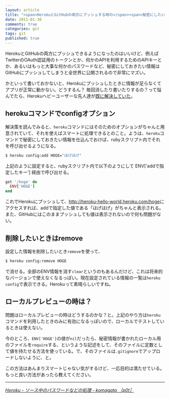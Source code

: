 ```yaml
---
layout: article
title: "<span>HerokuとGitHubの両方にプッシュする時の</span><span>秘密にしたい値の扱い</span>"
date: 2011-01-30
comments: true
categories: git
tags: git
published: true
---
```


HerokuとGitHubの両方にプッシュできるようになったのはいいけど、例えばTwitterのOAuth認証用のトークンとか、何かのAPIを利用するためのAPIキーとか、あるいはもっと大事な何かのパスワードなど、秘密にしておきたい情報はGitHubにプッシュしてしまうと全世界に公開されるので非常にマズい。

かといって書いておかないと、Herokuにプッシュしたときに情報が足らなくてアプリが正常に動かない。どうするん？ 毎回消したり書いたりするの？って悩んでたら、Herokuヘビーユーザーな先人達が[既に解決していた](http://docs.komagata.org/4548)。

<!-- READMORE -->


## herokuコマンドでconfigオプション

解決策を読んでみると、`heroku`コマンドにはそのためのオプションがちゃんと用意されていて、それを使えばスマートに処理できるとのこと。ようは、`heroku`コマンドで秘密にしておきたい情報を仕込んでおけば、rubyスクリプト内でそれを呼び出せるようになる。

~~~ sh
$ heroku config:add HOGE="ほげほげ"
~~~

上記のように設定すると、rubyスクリプト内で以下のようにして ENV['addで指定したキー'] 経由で呼び出せる。

~~~ ruby
get '/hoge' do
  ENV['HOGE']
end
~~~

これでHerokuにプッシュして、<http://heroku-hello-world.heroku.com/hoge>にアクセスすれば、addで指定した値である「ほげほげ」がちゃんと表示される。また、GitHubにはこのままプッシュしても値は表示されないので何も問題がない。

## 削除したいときはremove

設定した情報を削除したいとき`remove`を使って、

~~~ sh
$ heroku config:remove HOGE
~~~

で消せる。全部のENV情報を消す`clear`というのもあるんだけど、これは将来的なバージョンで使えなくなるっぽい。現在設定されている情報の一覧は`heroku config`で表示できる。Herokuって素晴らしいですね。


## ローカルプレビューの時は？

問題はローカルプレビューの時はどうするのかな？と。上記のやり方は`heroku`コマンドを利用したときのみに有効になるっぽいので、ローカルでテストしているときは使えない。

今のところ、`ENV['HOGE']`の値が`nil`だったら、秘密情報が書かれたローカル用のファイルを`require`する、というような記述をして、そのファイルに定数として値を持たせる方法を使っている。で、そのファイルは`.gitignore`でアップロードしないように、と。

この方法はあんまりスマートじゃない気がするけど、一応目的は満たせている。もっと良い方法があったら教えてください。

* * *

<cite>[Heroku - ソース中のパスワードなどの処理 - komagata ［p0t］](http://docs.komagata.org/4548)</cite>
